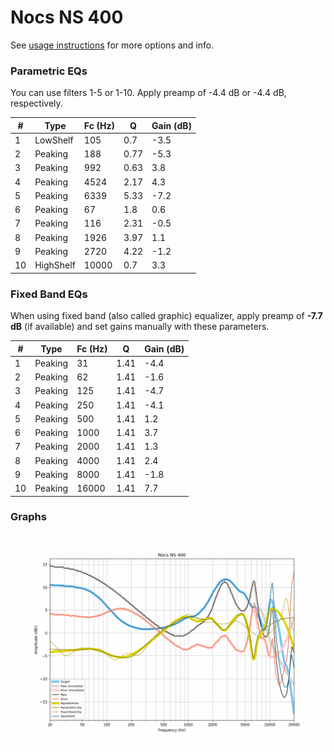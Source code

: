 # Nocs NS 400
See [usage instructions](https://github.com/jaakkopasanen/AutoEq#usage) for more options and info.

### Parametric EQs
You can use filters 1-5 or 1-10. Apply preamp of -4.4 dB or -4.4 dB, respectively.

|   # | Type      |   Fc (Hz) |    Q |   Gain (dB) |
|-----|-----------|-----------|------|-------------|
|   1 | LowShelf  |       105 | 0.7  |        -3.5 |
|   2 | Peaking   |       188 | 0.77 |        -5.3 |
|   3 | Peaking   |       992 | 0.63 |         3.8 |
|   4 | Peaking   |      4524 | 2.17 |         4.3 |
|   5 | Peaking   |      6339 | 5.33 |        -7.2 |
|   6 | Peaking   |        67 | 1.8  |         0.6 |
|   7 | Peaking   |       116 | 2.31 |        -0.5 |
|   8 | Peaking   |      1926 | 3.97 |         1.1 |
|   9 | Peaking   |      2720 | 4.22 |        -1.2 |
|  10 | HighShelf |     10000 | 0.7  |         3.3 |

### Fixed Band EQs
When using fixed band (also called graphic) equalizer, apply preamp of **-7.7 dB** (if available) and set gains manually with these parameters.

|   # | Type    |   Fc (Hz) |    Q |   Gain (dB) |
|-----|---------|-----------|------|-------------|
|   1 | Peaking |        31 | 1.41 |        -4.4 |
|   2 | Peaking |        62 | 1.41 |        -1.6 |
|   3 | Peaking |       125 | 1.41 |        -4.7 |
|   4 | Peaking |       250 | 1.41 |        -4.1 |
|   5 | Peaking |       500 | 1.41 |         1.2 |
|   6 | Peaking |      1000 | 1.41 |         3.7 |
|   7 | Peaking |      2000 | 1.41 |         1.3 |
|   8 | Peaking |      4000 | 1.41 |         2.4 |
|   9 | Peaking |      8000 | 1.41 |        -1.8 |
|  10 | Peaking |     16000 | 1.41 |         7.7 |

### Graphs
![](./Nocs%20NS%20400.png)

